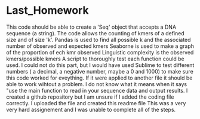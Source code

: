 # Last_Homework

 This code should be able to create a 'Seq' object that accepts a DNA sequence (a string).
 The code allows the counting of kmers of a defined size and of size 'k'.
 Pandas is used to find all possible k and the associated number of observed and expected kmers
 Seaborne is used to make a graph of the proportion of ech kmr observed
 Linguistic complexity is the observed kmers/possible kmers
 A script to thoroughly test each function could be used. I could not do this part, 
 but I would have used Sublime to test different numbers ( a decimal, a negative number, maybe a 0 and 1000) to make
 sure this code worked for eveything. If it were applied to another file it should be able to work wihtout a problem.
 I do not know what it means when it says "use the main function to read in your sequence data and output results.
 I created a github repository but I am unsure if I added the coding file correctly. I uploaded the file and created this readme file
 This was a very very hard assignement and I was unable to complete all of the steps.
